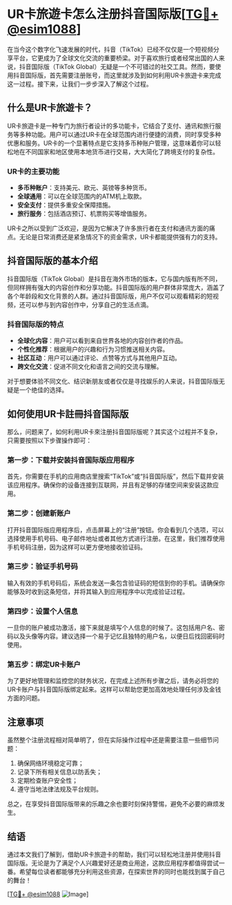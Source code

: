 # UR卡旅遊卡怎么注册抖音国际版[[TG💪+ @esim1088](https://t.me/s/esim1088)]

在当今这个数字化飞速发展的时代，抖音（TikTok）已经不仅仅是一个短视频分享平台，它更成为了全球文化交流的重要桥梁。对于喜欢旅行或者经常出国的人来说，抖音国际版（TikTok Global）无疑是一个不可错过的社交工具。然而，要使用抖音国际版，首先需要注册账号，而这里就涉及到如何利用UR卡旅遊卡来完成这一过程。接下来，让我们一步步深入了解这个过程。

## 什么是UR卡旅遊卡？

UR卡旅遊卡是一种专门为旅行者设计的多功能卡，它结合了支付、通讯和旅行服务等多种功能。用户可以通过UR卡在全球范围内进行便捷的消费，同时享受多种优惠和服务。UR卡的一个显著特点是它支持多币种账户管理，这意味着你可以轻松地在不同国家和地区使用本地货币进行交易，大大简化了跨境支付的复杂性。

### UR卡的主要功能

- **多币种账户**：支持美元、欧元、英镑等多种货币。
- **全球通用**：可以在全球范围内的ATM机上取款。
- **安全支付**：提供多重安全保障措施。
- **旅行服务**：包括酒店预订、机票购买等增值服务。

UR卡之所以受到广泛欢迎，是因为它解决了许多旅行者在支付和通讯方面的痛点。无论是日常消费还是紧急情况下的资金需求，UR卡都能提供强有力的支持。

## 抖音国际版的基本介绍

抖音国际版（TikTok Global）是抖音在海外市场的版本，它与国内版有所不同，但同样拥有强大的内容创作和分享功能。抖音国际版的用户群体非常庞大，涵盖了各个年龄段和文化背景的人群。通过抖音国际版，用户不仅可以观看精彩的短视频，还可以参与到内容创作中，分享自己的生活点滴。

### 抖音国际版的特点

- **全球化内容**：用户可以看到来自世界各地的内容创作者的作品。
- **个性化推荐**：根据用户的兴趣和行为习惯推送相关内容。
- **社区互动**：用户可以通过评论、点赞等方式与其他用户互动。
- **跨文化交流**：促进不同文化和语言之间的交流与理解。

对于想要体验不同文化、结识新朋友或者仅仅是寻找娱乐的人来说，抖音国际版无疑是一个绝佳的选择。

## 如何使用UR卡註冊抖音国际版

那么，问题来了，如何利用UR卡來注册抖音国际版呢？其实这个过程并不复杂，只需要按照以下步骤操作即可：

### 第一步：下载并安装抖音国际版应用程序

首先，你需要在手机的应用商店里搜索“TikTok”或“抖音国际版”，然后下载并安装该应用程序。确保你的设备连接到互联网，并且有足够的存储空间来安装这款应用。

### 第二步：创建新账户

打开抖音国际版应用程序后，点击屏幕上的“注册”按钮。你会看到几个选项，可以选择使用手机号码、电子邮件地址或者其他方式进行注册。在这里，我们推荐使用手机号码注册，因为这样可以更方便地接收验证码。

### 第三步：验证手机号码

输入有效的手机号码后，系统会发送一条包含验证码的短信到你的手机。请确保你能够及时收到这条短信，并将其输入到应用程序中以完成验证过程。

### 第四步：设置个人信息

一旦你的账户被成功激活，接下来就是填写个人信息的时候了。这包括用户名、密码以及头像等内容。建议选择一个易于记忆且独特的用户名，以便日后找回密码时使用。

### 第五步：绑定UR卡账户

为了更好地管理和监控您的财务状况，在完成上述所有步骤之后，请务必将您的UR卡账户与抖音国际版绑定起来。这样可以帮助您更加高效地处理任何涉及金钱方面的问题。

## 注意事项

虽然整个注册流程相对简单明了，但在实际操作过程中还是需要注意一些细节问题：

1. 确保网络环境稳定可靠；
2. 记录下所有相关信息以防丢失；
3. 定期检查账户安全性；
4. 遵守当地法律法规及平台规则。

总之，在享受抖音国际版带来的乐趣之余也要时刻保持警惕，避免不必要的麻烦发生。

## 结语

通过本文我们了解到，借助UR卡旅遊卡的帮助，我们可以轻松地注册并使用抖音国际版。无论是为了满足个人兴趣爱好还是商业用途，这款应用程序都值得尝试一番。希望每位读者都能够充分利用这些资源，在探索世界的同时也能找到属于自己的舞台！

[[TG💪+ @esim1088](https://t.me/s/esim1088) ![Image](https://i.postimg.cc/4NQfJmqS/Snipaste-2025-05-13-00-14-12.png)]